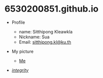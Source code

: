 # 6530200851.github.io
- Profile
  - name: Sitthipong Kleawkla
  - Nickname: Sua
  - Email: sitthipong.kl@ku.th

- My picture
  - [Me](WIN_25671130_14_02_22_Pro.jpg)

- *[integrity](https://6530200851.github.io/integrity)* 
